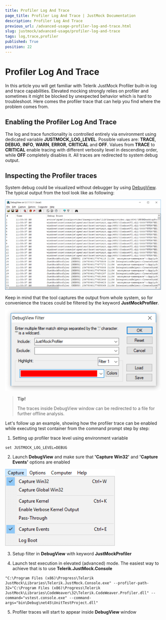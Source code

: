 ```yaml
---
title: Profiler Log And Trace
page_title: Profiler Log And Trace | JustMock Documentation
description: Profiler Log And Trace
previous_url: /advanced-usage-profiler-log-and-trace.html
slug: justmock/advanced-usage/profiler-log-and-trace
tags: log,trace,profiler
published: True
position: 22
---
```


# Profiler Log And Trace

In this article you will get familiar with Telerik JustMock Profiler built-in log and trace capabilities. Elevated mocking strongly relies on profiler and sometimes it might be blocked by unexpected behavior which is hard to troubleshoot. Here comes the profiler trace that can help you find where the problem comes from.

## Enabling the Profiler Log And Trace
The log and trace functionality is controlled entirely via environment using dedicated variable __JUSTMOCK_LOG_LEVEL__. Possible values are: __TRACE__, __DEBUG__, __INFO__, __WARN__, __ERROR__, __CRITICAL__ and __OFF__. Values from __TRACE__ to __CRITICAL__ enable tracing with different verbosity level in descending order, while __OFF__ completely disables it. All traces are redirected to system debug output.

## Inspecting the Profiler traces
System debug could be visualized without debugger by using [DebugView](https://docs.microsoft.com/en-us/sysinternals/downloads/debugview). The typical output from the tool look like as following:

![Debug View Traces](images/DebugView_Traces.png)

Keep in mind that the tool captures the output from whole system, so for convenience the traces could be filtered by the keyword __JustMockProfiler__.

![Debug View Filter Trace](images/DebugView_FilterTrace.png)

> **Tip!**
>
>The traces inside DebugView window can be redirected to a file for further offline analysis.

Let's follow up an example, showing how the profiler trace can be enabled while executing test container from the command prompt step by step:

1. Setting up profiler trace level using environment variable

 ```
 set JUSTMOCK_LOG_LEVEL=DEBUG
 ```

2. Launch __DebugView__ and make sure that __'Capture Win32'__ and __'Capture Events'__ options are enabled

![Debug View Filter Trace](images/DebugView_Capture.png)

3. Setup filter in __DebugView__ with keyword __JustMockProfiler__

4. Launch test execution in elevated (advanced) mode. The easiest way to achieve that is to use __Telerik.JustMock.Console__

```
"C:\Program Files (x86)\Progress\Telerik JustMock\Libraries\Telerik.JustMock.Console.exe" --profiler-path-32="C:\Program Files (x86)\Progress\Telerik JustMock\Libraries\CodeWeaver\32\Telerik.CodeWeaver.Profiler.dll" --command="vstest.console.exe" --command-args="bin\Debug\net45\UnitTestProject.dll"
```

5. Profiler traces will start to appear inside __DebugView__ window